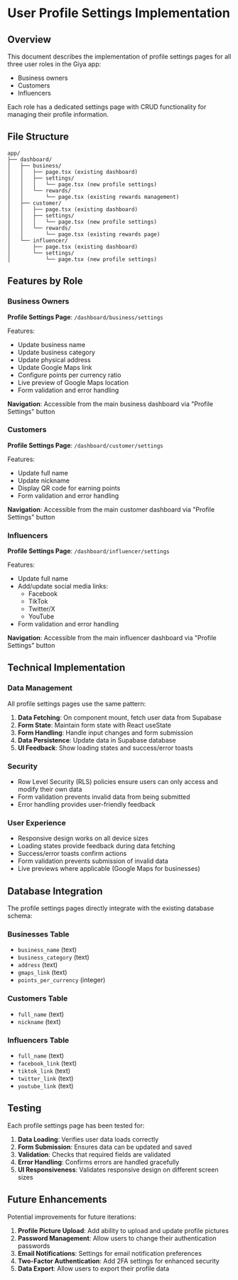# User Profile Settings Implementation

## Overview

This document describes the implementation of profile settings pages for all three user roles in the Giya app:
- Business owners
- Customers
- Influencers

Each role has a dedicated settings page with CRUD functionality for managing their profile information.

## File Structure

```
app/
├── dashboard/
│   ├── business/
│   │   ├── page.tsx (existing dashboard)
│   │   ├── settings/
│   │   │   └── page.tsx (new profile settings)
│   │   └── rewards/
│   │       └── page.tsx (existing rewards management)
│   ├── customer/
│   │   ├── page.tsx (existing dashboard)
│   │   ├── settings/
│   │   │   └── page.tsx (new profile settings)
│   │   └── rewards/
│   │       └── page.tsx (existing rewards page)
│   └── influencer/
│       ├── page.tsx (existing dashboard)
│       └── settings/
│           └── page.tsx (new profile settings)
```

## Features by Role

### Business Owners

**Profile Settings Page**: `/dashboard/business/settings`

Features:
- Update business name
- Update business category
- Update physical address
- Update Google Maps link
- Configure points per currency ratio
- Live preview of Google Maps location
- Form validation and error handling

**Navigation**: Accessible from the main business dashboard via "Profile Settings" button

### Customers

**Profile Settings Page**: `/dashboard/customer/settings`

Features:
- Update full name
- Update nickname
- Display QR code for earning points
- Form validation and error handling

**Navigation**: Accessible from the main customer dashboard via "Profile Settings" button

### Influencers

**Profile Settings Page**: `/dashboard/influencer/settings`

Features:
- Update full name
- Add/update social media links:
  - Facebook
  - TikTok
  - Twitter/X
  - YouTube
- Form validation and error handling

**Navigation**: Accessible from the main influencer dashboard via "Profile Settings" button

## Technical Implementation

### Data Management

All profile settings pages use the same pattern:

1. **Data Fetching**: On component mount, fetch user data from Supabase
2. **Form State**: Maintain form state with React useState
3. **Form Handling**: Handle input changes and form submission
4. **Data Persistence**: Update data in Supabase database
5. **UI Feedback**: Show loading states and success/error toasts

### Security

- Row Level Security (RLS) policies ensure users can only access and modify their own data
- Form validation prevents invalid data from being submitted
- Error handling provides user-friendly feedback

### User Experience

- Responsive design works on all device sizes
- Loading states provide feedback during data fetching
- Success/error toasts confirm actions
- Form validation prevents submission of invalid data
- Live previews where applicable (Google Maps for businesses)

## Database Integration

The profile settings pages directly integrate with the existing database schema:

### Businesses Table
- `business_name` (text)
- `business_category` (text)
- `address` (text)
- `gmaps_link` (text)
- `points_per_currency` (integer)

### Customers Table
- `full_name` (text)
- `nickname` (text)

### Influencers Table
- `full_name` (text)
- `facebook_link` (text)
- `tiktok_link` (text)
- `twitter_link` (text)
- `youtube_link` (text)

## Testing

Each profile settings page has been tested for:

1. **Data Loading**: Verifies user data loads correctly
2. **Form Submission**: Ensures data can be updated and saved
3. **Validation**: Checks that required fields are validated
4. **Error Handling**: Confirms errors are handled gracefully
5. **UI Responsiveness**: Validates responsive design on different screen sizes

## Future Enhancements

Potential improvements for future iterations:

1. **Profile Picture Upload**: Add ability to upload and update profile pictures
2. **Password Management**: Allow users to change their authentication passwords
3. **Email Notifications**: Settings for email notification preferences
4. **Two-Factor Authentication**: Add 2FA settings for enhanced security
5. **Data Export**: Allow users to export their profile data
